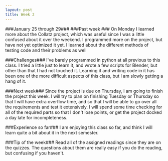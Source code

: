 ```yaml
---
layout: post
title: Week 2
---
```


###January 25 through 29###
###Past week ###
On Monday I learned more about the Collatz project, which was useful since I was a little confused about it over the weekend. I programmed more on the project, but have not yet optimized it yet. I learned about the different methods of testing code and their problems as well

###Challenges###
I've barely programmed in python at all previous to this class. I tried a little just to learn it, and wrote a few scripts for Blender, but other than that I had not touched it. Learning it and writing code in it has been one of the more difficult aspects of this class, but I am slowly getting a hang of it. 

###Next week###
Since the project is due on Thursday, I am going to finish the project this week. I will try to plan on finishing Tuesday or Thursday so that I will have extra overflow time, and so that I will be able to go over all the requirements and test it extensively. I will spend some time checking for all of the required parts so that I don't lose points, or get the project docked a day late for incompleteness.

###Experience so far###
I am enjoying this class so far, and think I will learn quite a bit about it in the next semester.

###Tip of the week###
Read all of the assigned readings since they are on the quizzes. The questions about them are really easy if you do the reading, but confusing if you haven't.
